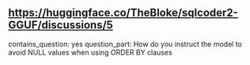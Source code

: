 ## https://huggingface.co/TheBloke/sqlcoder2-GGUF/discussions/5

contains_question: yes
question_part: How do you instruct the model to avoid NULL values when using ORDER BY  clauses